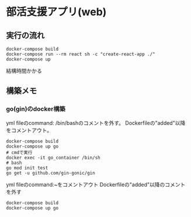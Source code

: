 # 部活支援アプリ(web)

## 実行の流れ

```
docker-compose build
docker-compose run --rm react sh -c "create-react-app ./"
docker-compose up 
```

結構時間かかる

## 構築メモ
### go(gin)のdocker構築
yml fileのcommand: /bin/bashのコメントを外す。
Dockerfileの"added"以降をコメントアウト。
``` 
docker-compose build
docker-compose up go
# cmdで実行
docker exec -it go_container /bin/sh
# bash
go mod init test
go get -u github.com/gin-gonic/gin
```
yml fileのcommand:~をコメントアウト
Dockerfileの"added"以降のコメントを外す
```
docker-compose build
docker-compose up go
```